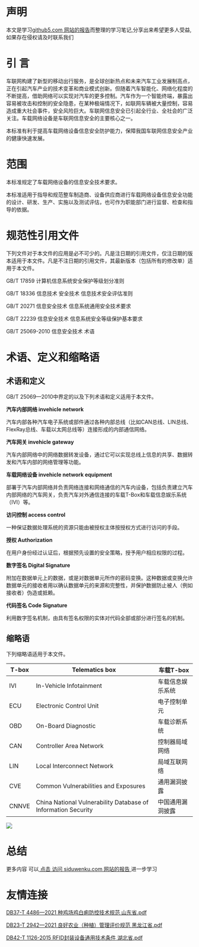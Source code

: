 # 声明 
本文是学习[github5.com 网站的报告](https://siduwenku.com/view/list/report?f=first)而整理的学习笔记,分享出来希望更多人受益,如果存在侵权请及时联系我们
# 引 言  
  
车联网构建了新型的移动出行服务，是全球创新热点和未来汽车工业发展制高点，正在引起汽车产业的技术变革和商业模式创新。但随着汽车智能化、网络化程度的不断提高，借助网络可以实现对汽车的更多控制。汽车作为一个智能终端，暴露出容易被攻击和控制的安全隐患，在某种极端情况下，如联网车辆被大量控制，容易造成重大社会事件，安全风险巨大。车联网信息安全已引起全行业、全社会的广泛关注。车载网络设备是车联网信息安全的主要核心之一。  
  
本标准有利于提高车载网络设备信息安全防护能力，保障我国车联网信息安全产业的健康快速发展。  
  
# 范围  
  
本标准规定了车载网络设备的信息安全技术要求。  
  
本标准适用于指导和规范整车制造商、设备供应商进行车载网络设备信息安全功能的设计、研发、生产、实施以及测试评估，也可作为职能部门进行监督、检查和指导的依据。  
  
# 规范性引用文件  
  
下列文件对于本文件的应用是必不可少的。凡是注日期的引用文件，仅注日期的版本适用于本文件。凡是不注日期的引用文件，其最新版本（包括所有的修改单）适用于本文件。  
  
GB/T 17859 计算机信息系统安全保护等级划分准则  
  
GB/T 18336 信息技术 安全技术 信息技术安全评估准则  
  
GB/T 20271 信息安全技术 信息系统通用安全技术要求  
  
GB/T 22239 信息安全技术 信息系统安全等级保护基本要求  
  
GB/T 25069-2010 信息安全技术 术语  
  
# 术语、定义和缩略语  
  
## 术语和定义  
  
GB/T 25069—2010中界定的以及下列术语和定义适用于本文件。  
  
**汽车内部网络 invehicle network**   
  
汽车内部各种汽车电子系统或部件通过各种内部总线（比如CAN总线、LIN总线、FlexRay总线、车载以太网总线等）连接形成的内部通信网络。  
  
**汽车网关 invehicle gateway**   
  
汽车内部网络中的网络数据转发设备，通过它可以实现总线上信息的共享、数据转发和汽车内部的网络管理等功能。  
  
**车载网络设备 invehicle network equipment**   
  
部署于汽车内部网络并负责网络连接和网络通信的汽车内设备，包括负责建立汽车内部网络的汽车网关，负责汽车对外通信连接的车载T-Box和车载信息娱乐系统（IVI）等。  
  
**访问控制 access control**   
  
一种保证数据处理系统的资源只能由被授权主体按授权方式进行访问的手段。  
  
**授权 Authorization**   
  
在用户身份经过认证后，根据预先设置的安全策略，授予用户相应权限的过程。  
  
**数字签名 Digital Signature**   
  
附加在数据单元上的数据，或是对数据单元所作的密码变换。这种数据或变换允许数据单元的接收者用以确认数据单元的来源和完整性，并保护数据防止被人（例如接收者）伪造或抵赖。  
  
**代码签名 Code Signature**   
  
利用数字签名机制，由具有签名权限的实体对代码全部或部分进行签名的机制。  
  
## 缩略语  
  
下列缩略语适用于本文件。  
  
| T-box | Telematics box                                                | 车载T-box        |  
|-------|---------------------------------------------------------------|------------------|  
| IVI   | In-Vehicle Infotainment                                       | 车载信息娱乐系统 |  
| ECU   | Electronic Control Unit                                       | 电子控制单元     |  
| OBD   | On-Board Diagnostic                                           | 车载诊断系统     |  
| CAN   | Controller Area Network                                       | 控制器局域网络   |  
| LIN   | Local Interconnect Network                                    | 局域互联网络     |  
| CVE   | Common Vulnerabilities and Exposures                          | 通用漏洞披露     |  
| CNNVE | China National Vulnerability Database of Information Security | 中国通用漏洞披露 |  
  

![](http://public.host.github5.com/media/fengmian.png)
# 总结 
 更多内容 可以[ 点击 访问 siduwenku.com 网站的报告 ](https://siduwenku.com/view/list/report?f=2023)进一步学习

# 友情连接
[DB37-T 4486—2021 种鸡场鸡白痢防控技术规范 山东省.pdf](http://github5.com/view/20018?f=new)

[DB23-T 2942—2021 良好农业（种植）管理评价规范 黑龙江省.pdf](http://github5.com/view/22108?f=new)

[DB42-T 1126-2015 RFID封装设备通用技术条件 湖北省.pdf](http://github5.com/view/44773?f=new)
